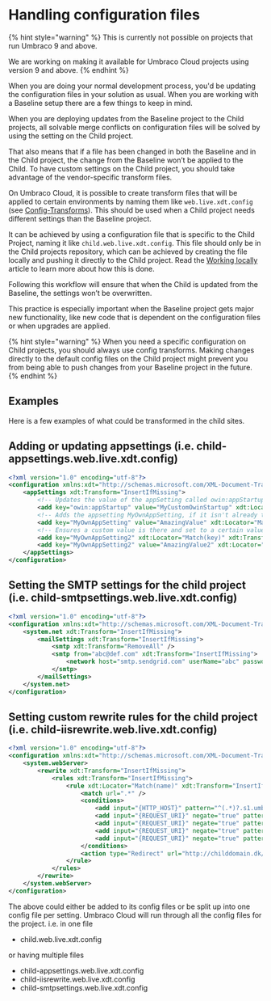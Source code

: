 # Handling configuration files

{% hint style="warning" %}
This is currently not possible on projects that run Umbraco 9 and above.

We are working on making it available for Umbraco Cloud projects using version 9 and above.
{% endhint %}

When you are doing your normal development process, you'd be updating the configuration files in your solution as usual. When you are working with a Baseline setup there are a few things to keep in mind.

When you are deploying updates from the Baseline project to the Child projects, all solvable merge conflicts on configuration files will be solved by using the setting on the Child project.

That also means that if a file has been changed in both the Baseline and in the Child project, the change from the Baseline won’t be applied to the Child. To have custom settings on the Child project, you should take advantage of the vendor-specific transform files.

On Umbraco Cloud, it is possible to create transform files that will be applied to certain environments by naming them like `web.live.xdt.config` (see [Config-Transforms](../../set-up/config-transforms.md)). This should be used when a Child project needs different settings than the Baseline project.

It can be achieved by using a configuration file that is specific to the Child Project, naming it like `child.web.live.xdt.config`. This file should only be in the Child projects repository, which can be achieved by creating the file locally and pushing it directly to the Child project. Read the [Working locally](../../set-up/working-locally.md) article to learn more about how this is done.

Following this workflow will ensure that when the Child is updated from the Baseline, the settings won’t be overwritten.

This practice is especially important when the Baseline project gets major new functionality, like new code that is dependent on the configuration files or when upgrades are applied.

{% hint style="warning" %}
When you need a specific configuration on Child projects, you should always use config transforms. Making changes directly to the default config files on the Child project might prevent you from being able to push changes from your Baseline project in the future.
{% endhint %}

## Examples

Here is a few examples of what could be transformed in the child sites.

## Adding or updating appsettings (i.e. child-appsettings.web.live.xdt.config)

```xml
<?xml version="1.0" encoding="utf-8"?>
<configuration xmlns:xdt="http://schemas.microsoft.com/XML-Document-Transform">
    <appSettings xdt:Transform="InsertIfMissing">
        <!-- Updates the value of the appSetting called owin:appStartup -->
        <add key="owin:appStartup" value="MyCustomOwinStartup" xdt:Locator="Match(key)" xdt:Transform="SetAttributes(value)" />
        <!-- Adds the appsetting MyOwnAppSetting, if it isn't already there -->
        <add key="MyOwnAppSetting" value="AmazingValue" xdt:Locator="Match(key)" xdt:Transform="InsertIfMissing" />
        <!-- Ensures a custom value is there and set to a certain value (remove and add) -->
        <add key="MyOwnAppSetting2" xdt:Locator="Match(key)" xdt:Transform="RemoveAll" />
        <add key="MyOwnAppSetting2" value="AmazingValue2" xdt:Locator="Match(key)" xdt:Transform="InsertIfMissing" />
    </appSettings>
</configuration>
```

## Setting the SMTP settings for the child project (i.e. child-smtpsettings.web.live.xdt.config)

```xml
<?xml version="1.0" encoding="utf-8"?>
<configuration xmlns:xdt="http://schemas.microsoft.com/XML-Document-Transform">
    <system.net xdt:Transform="InsertIfMissing">
        <mailSettings xdt:Transform="InsertIfMissing">
            <smtp xdt:Transform="RemoveAll" />
            <smtp from="abc@def.com" xdt:Transform="InsertIfMissing">
                <network host="smtp.sendgrid.com" userName="abc" password="def" />
            </smtp>
        </mailSettings>
    </system.net>
</configuration>
```

## Setting custom rewrite rules for the child project (i.e. child-iisrewrite.web.live.xdt.config)

```xml
<?xml version="1.0" encoding="utf-8"?>
<configuration xmlns:xdt="http://schemas.microsoft.com/XML-Document-Transform">
    <system.webServer>
        <rewrite xdt:Transform="InsertIfMissing">
            <rules xdt:Transform="InsertIfMissing">
                <rule xdt:Locator="Match(name)" xdt:Transform="InsertIfMissing" name="Redirects umbraco.io to actual domain" stopProcessing="true">
                    <match url=".*" />
                    <conditions>
                        <add input="{HTTP_HOST}" pattern="^(.*)?.s1.umbraco.io$" />
                        <add input="{REQUEST_URI}" negate="true" pattern="^/umbraco" />
                        <add input="{REQUEST_URI}" negate="true" pattern="^/DependencyHandler.axd" />
                        <add input="{REQUEST_URI}" negate="true" pattern="^/App_Plugins" />
                        <add input="{REQUEST_URI}" negate="true" pattern="localhost" />
                    </conditions>
                    <action type="Redirect" url="http://childdomain.dk/{R:0}" appendQueryString="true" redirectType="Permanent" />
                </rule>
            </rules>
        </rewrite>
    </system.webServer>
</configuration>
```

The above could either be added to its config files or be split up into one config file per setting. Umbraco Cloud will run through all the config files for the project.
i.e. in one file

- child.web.live.xdt.config

or having multiple files

- child-appsettings.web.live.xdt.config
- child-iisrewrite.web.live.xdt.config
- child-smtpsettings.web.live.xdt.config

